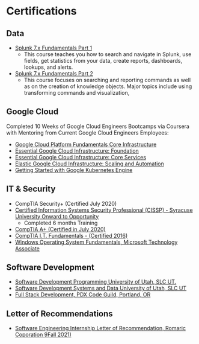 # Certifications

## Data
- [Splunk 7.x Fundamentals Part 1](https://github.com/vladimirantigua/Certificates/blob/main/cybersecurity_splunk/splunk7_fundamentals_1.png)
  - This course teaches you how to search and navigate in Splunk, use fields, get statistics from your data, create reports, dashboards, lookups, and alerts. 
- [Splunk 7.x Fundamentals Part 2](https://github.com/vladimirantigua/Certificates/blob/main/cybersecurity_splunk/splunk7_fundamentals_2.png)
  - This course focuses on searching and reporting commands as well as on the creation of knowledge objects. Major topics include using transforming commands and visualization,

## Google Cloud
Completed 10 Weeks of Google Cloud Engineers Bootcamps via Coursera with Mentoring from Current Google Cloud Engineers Employees: 

- [Google Cloud Platform Fundamentals Core Infrastructure](https://github.com/vladimirantigua/Certificates/blob/main/google_cloud_kubernetes/platform_fundamentals_core_infrastructure.png)
- [Essential Google Cloud Infrastructure: Foundation](https://github.com/vladimirantigua/Certificates/blob/main/google_cloud_kubernetes/essential_infrastructure_foundation.png)
- [Essential Google Cloud Infrastructure: Core Services](https://github.com/vladimirantigua/Certificates/blob/main/google_cloud_kubernetes/essential_infrastructure_core_services.png)
- [Elastic Google Cloud Infrastructure: Scaling and Automation](https://github.com/vladimirantigua/Certificates/blob/main/google_cloud_kubernetes/elastic%20cloud%20infrastructure_scaling_automation.png)
- [Getting Started with Google Kubernetes Engine](https://github.com/vladimirantigua/Certificates/blob/main/google_cloud_kubernetes/kubernetes_engine_101.png)

## IT & Security
- CompTIA Security+ (Certified July 2020)
- [Certified Information Systems Security Professional (CISSP) - Syracuse University Onward to Opportunity](https://github.com/vladimirantigua/Certificates/blob/main/certified_info_sys_security_prof_CISSP.png)
  - Completed 6 months Training 
- [CompTIA A+ (Certified in July 2020)](https://github.com/vladimirantigua/Certificates/blob/main/compTIA/compTIA_A%2B_certified_ce.png)
- [CompTIA I.T. Fundamentals - (Certified 2016)](https://github.com/vladimirantigua/Certificates/blob/main/compTIA/it_fundamentals_certified.png)
- [Windows Operating System Fundamentals, Microsoft Technology Associate](https://github.com/vladimirantigua/Certificates/blob/main/microsoft_technology_associate.png)

## Software Development
- [Software Development Programming University of Utah, SLC UT.](https://github.com/vladimirantigua/Certificates/blob/main/university_of_utah_grad_certificates/sw_development_programming.pdf)
- [Software Development Systems and Data University of Utah, SLC UT](https://github.com/vladimirantigua/Certificates/blob/main/university_of_utah_grad_certificates/sw_dev_systems_data.pdf)
- [Full Stack Development, PDX Code Guild, Portland, OR](https://github.com/vladimirantigua/Certificates/blob/main/fullstack_developer_bootcamp.png)

## Letter of Recommendations
- [Software Engineering Internship Letter of Recommendation, Romaric Coporation 9Fall 2021)](https://github.com/vladimirantigua/Certificates/blob/main/romaric_corp_internship_rec_letter_fall2021.png)
